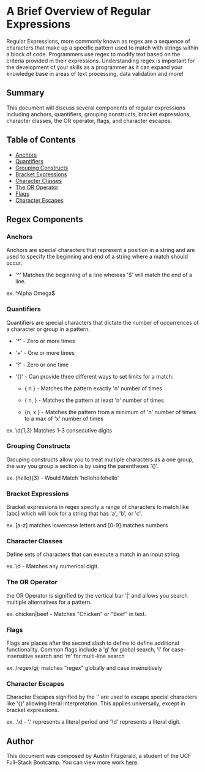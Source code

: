 # A Brief Overview of Regular Expressions

Regular Expressions, more commonly known as regex are a sequence of characters that make up a specific pattern used to match with strings within a block of code. Programmers use regex to modify text based on the criteria provided in their expressions. Understanding regex is important for the development of your skills as a programmer as it can expand your knowledge base in areas of text processing, data validation and more!

## Summary

This document will discuss several components of regular expressions including anchors, quantifiers, grouping constructs, bracket expressions, character classes, the OR operator, flags, and character escapes.

## Table of Contents

- [Anchors](#anchors)
- [Quantifiers](#quantifiers)
- [Grouping Constructs](#grouping-constructs)
- [Bracket Expressions](#bracket-expressions)
- [Character Classes](#character-classes)
- [The OR Operator](#the-or-operator)
- [Flags](#flags)
- [Character Escapes](#character-escapes)

## Regex Components

### Anchors

Anchors are special characters that represent a position in a string and are used to specify the beginning and end of a string where a match should occur.

* '^' Matches the beginning of a line whereas '$' will match the end of a line.

ex. ^Alpha Omega$

### Quantifiers

Quantifiers are special characters that dictate the number of occurrences of a character or group in a pattern.

* '*' - Zero or more times

* '+' - One or more times

* '?' - Zero or one time

* '{}' - Can provide three different ways to set limits for a match:

    *  { n } - Matches the pattern exactly 'n' number of times

    *  { n, } - Matches the pattern at least 'n' number of times

    *   {n, x } - Matches the pattern from a minimum of 'n' number of times to a max of 'x' number of   times 

ex. \d{1,3} Matches 1-3 consecutive digits

### Grouping Constructs

Grouping constructs allow you to treat multiple characters as a one group, the way you group a section is by using the parentheses '()'.

ex. (hello){3} - Would Match 'hellohellohello'

### Bracket Expressions

Bracket expressions in regex specify a range of characters to match like [abc] which will look for a string that has 'a', 'b', or 'c'.

ex. [a-z] matches lowercase letters and [0-9] matches numbers

### Character Classes

Define sets of characters that can execute a match in an input string.

ex. \d - Matches any numerical digit.

### The OR Operator

the OR Operator is signified by the vertical bar '|' and allows you search multiple alternatives for a pattern.

ex. chicken|beef - Matches "Chicken" or "Beef" in text.

### Flags

Flags are places after the second slash to define to define additional functionality. Common flags include a 'g' for global search, 'i' for case-insensitive search and 'm' for multi-line search

ex. /regex/gi; matches "regex" globally and case insensitively

### Character Escapes

Character Escapes signified by the '\' are used to escape special characters like '{}' allowing literal interpretation. This applies universally, except in bracket expressions.

ex. \.\d - '\.' represents a literal period and '\d' represents a literal digit. 

## Author

This document was composed by Austin Fitzgerald, a student of the UCF Full-Stack Bootcamp. You can view more work [here](https://github.com/AFitzgerald95).